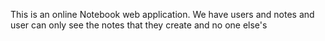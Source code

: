  This is an online Notebook web application.  We have users and notes and user can only see the notes that they create and no one else's